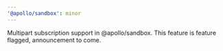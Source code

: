 ```yaml
---
'@apollo/sandbox': minor
---
```


Multipart subscription support in @apollo/sandbox. This feature is feature flagged, announcement to come.
